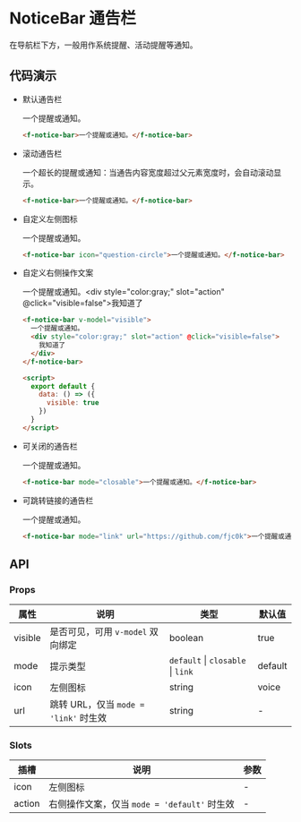 # NoticeBar 通告栏

在导航栏下方，一般用作系统提醒、活动提醒等通知。

## 代码演示

- 默认通告栏

    <f-notice-bar>一个提醒或通知。</f-notice-bar>

    ```html
    <f-notice-bar>一个提醒或通知。</f-notice-bar>
    ```

- 滚动通告栏

    <f-notice-bar>一个超长的提醒或通知：当通告内容宽度超过父元素宽度时，会自动滚动显示。</f-notice-bar>

    ```html
    <f-notice-bar>一个提醒或通知。</f-notice-bar>
    ```

- 自定义左侧图标

    <f-notice-bar icon="question-circle">一个提醒或通知。</f-notice-bar>

    ```html
    <f-notice-bar icon="question-circle">一个提醒或通知。</f-notice-bar>
    ```

- 自定义右侧操作文案

    <f-notice-bar v-model="visible">一个提醒或通知。<div style="color:gray;" slot="action" @click="visible=false">我知道了</div></f-notice-bar>
    <script>
      export default {
        data: () => ({
          visible: true
        })
      }
    </script>

    ```html
    <f-notice-bar v-model="visible">
      一个提醒或通知。
      <div style="color:gray;" slot="action" @click="visible=false">
        我知道了
      </div>
    </f-notice-bar>

    <script>
      export default {
        data: () => ({
          visible: true
        })
      }
    </script>
    ```

- 可关闭的通告栏

    <f-notice-bar mode="closable">一个提醒或通知。</f-notice-bar>

    ```html
    <f-notice-bar mode="closable">一个提醒或通知。</f-notice-bar>
    ```

- 可跳转链接的通告栏

    <f-notice-bar mode="link" url="https://github.com/fjc0k">一个提醒或通知。</f-notice-bar>

    ```html
    <f-notice-bar mode="link" url="https://github.com/fjc0k">一个提醒或通知。</f-notice-bar>
    ```

## API

### Props

属性    | 说明                                 | 类型                                      | 默认值
--------|--------------------------------------|-------------------------------------------|-----------
visible | 是否可见，可用 `v-model` 双向绑定     | boolean                                   | true
mode    | 提示类型                             | `default` &vert; `closable` &vert; `link` | default
icon    | 左侧图标                             | string                                    | voice
url     | 跳转 URL，仅当 `mode = 'link'` 时生效 | string                                    | -

### Slots

插槽   | 说明                                        | 参数
-------|---------------------------------------------|------
icon   | 左侧图标                                    | -
action | 右侧操作文案，仅当 `mode = 'default'` 时生效 | -
